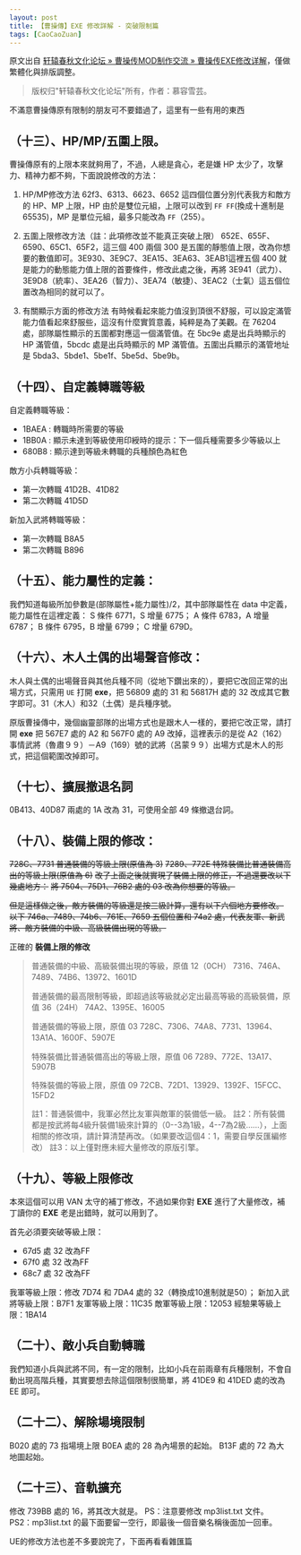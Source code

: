 ```yaml
---
layout: post
title: 【曹操傳】EXE 修改詳解 - 突破限制篇
tags: [CaoCaoZuan]
---
```


原文出自 [轩辕春秋文化论坛 » 曹操传MOD制作交流 » 曹操传EXE修改详解](http://xycq.online/forum/viewthread.php?tid=82183&extra=page%3D4&authoruid=0&page=1)，僅做繁體化與排版調整。

> 版权归"轩辕春秋文化论坛"所有，作者：慕容雪芸。

<!-- more -->

不滿意曹操傳原有限制的朋友可不要錯過了，這里有一些有用的東西  

## （十三）、HP/MP/五圍上限。
曹操傳原有的上限本來就夠用了，不過，人總是貪心，老是嫌 HP 太少了，攻擊力、精神力都不夠，下面說說修改的方法：

1. HP/MP修改方法
62f3、6313、6623、6652 這四個位置分別代表我方和敵方的 HP、MP 上限，HP 由於是雙位元組，上限可以改到 `FF FF`(換成十進制是65535)，MP 是單位元組，最多只能改為 `FF`（255）。

2. 五圍上限修改方法（註：此項修改並不能真正突破上限）
652E、655F、6590、65C1、65F2，這三個 400 兩個 300 是五圍的靜態值上限，改為你想要的數值即可。3E930、3E9C7、3EA15、3EA63、3EAB1這裡五個 400 就是能力的動態能力值上限的首要條件，修改此處之後，再將 3E941（武力）、3E9D8（統率）、3EA26（智力）、3EA74（敏捷）、3EAC2（士氣）這五個位置改為相同的就可以了。

3. 有關顯示方面的修改方法
有時候看起來能力值沒到頂很不舒服，可以設定滿管能力值看起來舒服些，這沒有什麼實質意義，純粹是為了美觀。在 76204 處，部隊屬性顯示的五圍都對應這一個滿管值。在 5bc9e 處是出兵時顯示的 HP 滿管值，5bcdc 處是出兵時顯示的 MP 滿管值。五圍出兵顯示的滿管地址是 5bda3、5bde1、5be1f、5be5d、5be9b。

## （十四）、自定義轉職等級
自定義轉職等級：
+ 1BAEA : 轉職時所需要的等級
+ 1BB0A : 顯示未達到等級使用印綬時的提示：下一個兵種需要多少等級以上
+ 680B8 : 顯示達到等級未轉職的兵種顏色為紅色

敵方小兵轉職等級：
+ 第一次轉職 41D2B、41D82
+ 第二次轉職 41D5D

新加入武將轉職等級：
+ 第一次轉職 B8A5
+ 第二次轉職 B896

## （十五）、能力屬性的定義：
我們知道每級所加參數是(部隊屬性+能力屬性)/2，其中部隊屬性在 data 中定義，能力屬性在這裡定義：
S 條件 6771，S 增量 6775；
A 條件 6783，A 增量 6787；
B 條件 6795，B 增量 6799；
C 增量 679D。

## （十六）、木人土偶的出場聲音修改：
木人與土偶的出場聲音與其他兵種不同（從地下鑽出來的），要把它改回正常的出場方式，只需用 `UE` 打開 **exe**，把 56809 處的 31 和 56817H 處的 32 改成其它數字即可。31（木人）和32（土偶）是兵種序號。

原版曹操傳中，幾個幽靈部隊的出場方式也是跟木人一樣的，要把它改正常，請打開 **exe** 把 567E7 處的 A2 和 567F0 處的 A9 改掉，這裡表示的是從 A2（162）事情武將（魯肅９９）－A9（169）號的武將（呂蒙９９）出場方式是木人的形式，把這個範圍改掉即可。

## （十七）、擴展撤退名詞
0B413、40D87 兩處的 1A 改為 31，可使用全部 49 條撤退台詞。

## （十八）、裝備上限的修改：
~~728C、7731 普通裝備的等級上限(原值為 3)~~
~~7289、772E 特殊裝備比普通裝備高出的等級上限(原值為 6)~~
~~改了上面之後就實現了裝備上限的修正，不過還要改以下幾處地方：~~
~~將 7504、75D1、76B2 處的 03 改為你想要的等級。~~

~~但是這樣做之後，敵方裝備的等級還是按三級計算，還有以下六個地方要修改。~~
~~以下 746a、7489、74b6、761E、7659 五個位置和 74a2 處，代表友軍、新武將、敵方裝備的中級、高級裝備出現的等級。~~

正確的 **裝備上限的修改**

> 普通裝備的中級、高級裝備出現的等級，原值 12（0CH）
> 7316、746A、7489、74B6、13972、1601D
> 
> 普通裝備的最高限制等級，即超過該等級就必定出最高等級的高級裝備，原值 36（24H）
> 74A2、1395E、16005
> 
> 普通裝備的等級上限，原值 03
> 728C、7306、74A8、7731、13964、13A1A、1600F、5907E
> 
> 特殊裝備比普通裝備高出的等級上限，原值 06
> 7289、772E、13A17、5907B
> 
> 特殊裝備的等級上限，原值 09
> 72CB、72D1、13929、1392F、15FCC、15FD2
> 
> 註1：普通裝備中，我軍必然比友軍與敵軍的裝備低一級。
> 註2：所有裝備都是按武將每4級升裝備1級來計算的（0--3為1級，4--7為2級……），上面相關的修改項，請計算清楚再改。（如果要改這個4：1，需要自學反匯編修改）
> 註3：以上僅對應未經大量修改的原版引擎。

## （十九）、等級上限修改
本來這個可以用 VAN 太守的補丁修改，不過如果你對 **EXE** 進行了大量修改，補丁讀你的 **EXE** 老是出錯時，就可以用到了。

首先必須要突破等級上限：
+ 67d5 處 32 改為FF
+ 67f0 處 32 改為FF
+ 68c7 處 32 改為FF

我軍等級上限：修改 7D74 和 7DA4 處的 32（轉換成10進制就是50）；
新加入武將等級上限：B7F1
友軍等級上限：11C35
敵軍等級上限：12053
經驗果等級上限：1BA14

## （二十）、敵小兵自動轉職
我們知道小兵與武將不同，有一定的限制，比如小兵在前兩章有兵種限制，不會自動出現高階兵種，其實要想去除這個限制很簡單，將 41DE9 和 41DED 處的改為 EE 即可。

## （二十二）、解除場境限制
B020 處的 73 指場境上限
B0EA 處的 28 為內場景的起始。
B13F 處的 72 為大地圖起始。

## （二十三）、音軌擴充
修改 739BB 處的 16，將其改大就是。
PS：注意要修改 mp3list.txt 文件。
PS2：mp3list.txt 的最下面要留一空行，即最後一個音樂名稱後面加一回車。

UE的修改方法也差不多要說完了，下面再看看雜匯篇